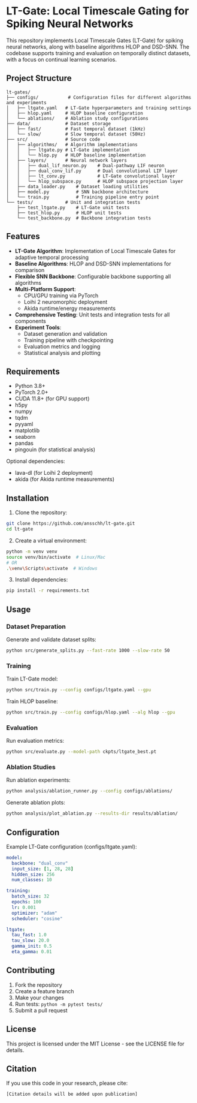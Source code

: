 # LT-Gate: Local Timescale Gating for Spiking Neural Networks

This repository implements Local Timescale Gates (LT-Gate) for spiking neural networks, along with baseline algorithms HLOP and DSD-SNN. The codebase supports training and evaluation on temporally distinct datasets, with a focus on continual learning scenarios.

## Project Structure

```
lt-gates/
├── configs/           # Configuration files for different algorithms and experiments
│   ├── ltgate.yaml   # LT-Gate hyperparameters and training settings
│   ├── hlop.yaml     # HLOP baseline configuration
│   └── ablations/    # Ablation study configurations
├── data/             # Dataset storage
│   ├── fast/         # Fast temporal dataset (1kHz)
│   └── slow/         # Slow temporal dataset (50Hz)
├── src/              # Source code
│   ├── algorithms/   # Algorithm implementations
│   │   ├── ltgate.py # LT-Gate implementation
│   │   └── hlop.py   # HLOP baseline implementation
│   ├── layers/       # Neural network layers
│   │   ├── dual_lif_neuron.py    # Dual-pathway LIF neuron
│   │   ├── dual_conv_lif.py      # Dual convolutional LIF layer
│   │   ├── lt_conv.py            # LT-Gate convolutional layer
│   │   └── hlop_subspace.py      # HLOP subspace projection layer
│   ├── data_loader.py    # Dataset loading utilities
│   ├── model.py          # SNN backbone architecture
│   └── train.py          # Training pipeline entry point
└── tests/            # Unit and integration tests
    ├── test_ltgate.py    # LT-Gate unit tests
    ├── test_hlop.py      # HLOP unit tests
    └── test_backbone.py  # Backbone integration tests
```

## Features

- **LT-Gate Algorithm**: Implementation of Local Timescale Gates for adaptive temporal processing
- **Baseline Algorithms**: HLOP and DSD-SNN implementations for comparison
- **Flexible SNN Backbone**: Configurable backbone supporting all algorithms
- **Multi-Platform Support**: 
  - CPU/GPU training via PyTorch
  - Loihi 2 neuromorphic deployment
  - Akida runtime/energy measurements
- **Comprehensive Testing**: Unit tests and integration tests for all components
- **Experiment Tools**:
  - Dataset generation and validation
  - Training pipeline with checkpointing
  - Evaluation metrics and logging
  - Statistical analysis and plotting

## Requirements

- Python 3.8+
- PyTorch 2.0+
- CUDA 11.8+ (for GPU support)
- h5py
- numpy
- tqdm
- pyyaml
- matplotlib
- seaborn
- pandas
- pingouin (for statistical analysis)

Optional dependencies:
- lava-dl (for Loihi 2 deployment)
- akida (for Akida runtime measurements)

## Installation

1. Clone the repository:
```bash
git clone https://github.com/ansschh/lt-gate.git
cd lt-gate
```

2. Create a virtual environment:
```bash
python -m venv venv
source venv/bin/activate  # Linux/Mac
# OR
.\venv\Scripts\activate  # Windows
```

3. Install dependencies:
```bash
pip install -r requirements.txt
```

## Usage

### Dataset Preparation

Generate and validate dataset splits:
```bash
python src/generate_splits.py --fast-rate 1000 --slow-rate 50
```

### Training

Train LT-Gate model:
```bash
python src/train.py --config configs/ltgate.yaml --gpu
```

Train HLOP baseline:
```bash
python src/train.py --config configs/hlop.yaml --alg hlop --gpu
```

### Evaluation

Run evaluation metrics:
```bash
python src/evaluate.py --model-path ckpts/ltgate_best.pt
```

### Ablation Studies

Run ablation experiments:
```bash
python analysis/ablation_runner.py --config configs/ablations/
```

Generate ablation plots:
```bash
python analysis/plot_ablation.py --results-dir results/ablation/
```

## Configuration

Example LT-Gate configuration (configs/ltgate.yaml):
```yaml
model:
  backbone: "dual_conv"
  input_size: [1, 28, 28]
  hidden_size: 256
  num_classes: 10

training:
  batch_size: 32
  epochs: 100
  lr: 0.001
  optimizer: "adam"
  scheduler: "cosine"

ltgate:
  tau_fast: 1.0
  tau_slow: 20.0
  gamma_init: 0.5
  eta_gamma: 0.01
```

## Contributing

1. Fork the repository
2. Create a feature branch
3. Make your changes
4. Run tests: `python -m pytest tests/`
5. Submit a pull request

## License

This project is licensed under the MIT License - see the LICENSE file for details.

## Citation

If you use this code in your research, please cite:
```
[Citation details will be added upon publication]
```
